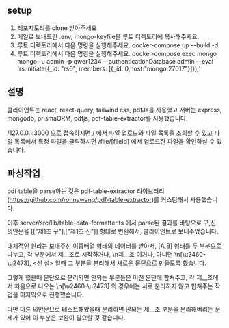 ## setup
1. 레포지토리를 clone 받아주세요
2. 메일로 보내드린 .env, mongo-keyfile을 루트 디렉토리에 복사해주세요.
3. 루트 디렉토리에서 다음 명령을 실행해주세요. docker-compose up --build -d
4. 루트 디렉토리에서 다음 명령을 실행해주세요.
docker-compose exec mongo mongo -u admin -p qwer1234 --authenticationDatabase admin --eval 'rs.initiate({_id: "rs0", members: [{_id: 0,host:"mongo:27017"}]});'


## 설명

클라이언트는 react, react-query, tailwind css, pdfJs를 사용했고
서버는 express, mongodb, prismaORM, pdfjs, pdf-table-extractor를 사용했습니다.

/127.0.0.1:3000 으로 접속하시면 
/ 에서 파일 업로드와 파일 목록을 조회할 수 있고
파일 목록에서 특정 파일을 클릭하시면
/file/[fileId] 에서 업로드한 파일을 확인하실 수 있습니다.



## 파싱작업

pdf table을 parse하는 것은 pdf-table-extractor 라이브러리(https://github.com/ronnywang/pdf-table-extractor)를 커스텀해서 사용했습니다.

이후 server/src/lib/table-data-formatter.ts 에서 parse된 결과를 바탕으로 구,신 의안문을 [["제1조 구"],["제1조 신"]] 형태로 변환해서, 클라이언트로 보내주었습니다.

대체적인 원리는 보내주신 이중배열 형태의 데이터를 받아서, [A,B] 형태를 두 부분으로 나누고, 각 부분에서 제__조로 시작하거나, \n제__조 이거나, 아니면 \n[\u2460-\u2473], <신 설> 일때 그 부분을 분리해서 새로운 문단으로 만들도록 했습니다.

그렇게 했을때 문단으로 분리되면 안되는 부분들은 이전 문단에 합쳐주고, 각 제__조에서 처음으로 나오는 \n[\u2460-\u2473] 의 경우에는 서로 분리하지 않고 합쳐주는 작업을 마지막으로 진행했습니다.

다만 다른 의안문으로 테스트해봤을때 분리하면 안되는 제__조 부분을 분리해버리는 문제가 있어 이 부분은 보완이 필요할 것 같습니다.




